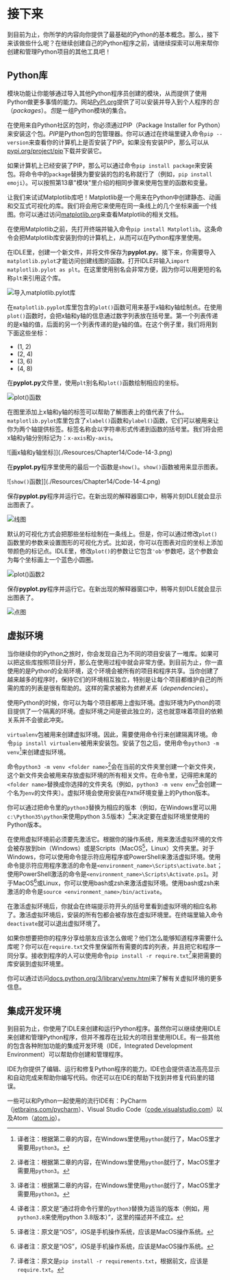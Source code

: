 # 接下来

到目前为止，你所学的内容向你提供了最基础的Python的基本概念。那么，接下来该做些什么呢？在继续创建自己的Python程序之前，请继续探索可以用来帮你创建和管理Python项目的其他工具吧！

## Python库

模块功能让你能够通过导入其他Python程序员创建的模块，从而提供了使用Python做更多事情的能力。网站[PyPI.org](https://pypi.org/)提供了可以安装并导入到个人程序的*包*（*packages*）。*包*是一组Python模块的集合。

在使用来自Python社区的包时，你必须通过PIP（Package Installer for Python）来安装这个包。*PIP*是Python包的包管理器。你可以通过在终端里键入命令`pip --version`来查看你的计算机上是否安装了PIP。如果没有安装PIP，那么可以从[pypi.org/project/pip](https://pypi.org/project/pip/)下载并安装它。

如果计算机上已经安装了PIP，那么可以通过命令`pip install package`来安装包。将命令中的`package`替换为要安装的包的名称就行了（例如，`pip install emoji`）。可以按照第13章"模块"里介绍的相同步骤来使用包里的函数和变量。

让我们来试试Matplotlib库吧！Matplotlib是一个用来在Python中创建静态、动画和交互式可视化的库。我们将会用它来使用在同一条线上的几个坐标来画一个线图。你可以通过访问[matplotlib.org](https://matplotlib.org/)来查看Matplotlib的相关文档。

在使用Matplotlib之前，先打开终端并输入命令`pip install Matplotlib`。这条命令会把Matplotlib库安装到你的计算机上，从而可以在Python程序里使用。

在IDLE里，创建一个新文件，并将文件保存为**pyplot.py**。接下来，你需要导入`matplotlib.pylot`才能访问创建线图的函数。打开IDLE并输入`import matplotlib.pylot as plt`。在这里使用别名会非常方便，因为你可以用更短的名称`plt`来引用这个库。

![导入`matplotlib.pylot`库](./Resources/Chapter14/Code-14-1.png)

在`matplotlib.pyplot`库里包含的`plot()`函数可用来基于x轴和y轴绘制点。在使用`plot()`函数时，会把x轴和y轴的信息通过数字列表放在括号里。第一个列表传递的是x轴的值，后面的另一个列表传递的是y轴的值。在这个例子里，我们将用到下面这些坐标：

* (1, 2)
* (2, 4)
* (3, 6)
* (4, 8)

在**pyplot.py**文件里，使用`plt`别名和`plot()`函数绘制相应的坐标。

![`plot()`函数](./Resources/Chapter14/Code-14-2.png)

在图里添加上x轴和y轴的标签可以帮助了解图表上的值代表了什么。`matplotlib.pylot`库里包含了`xlabel()`函数和`ylabel()`函数，它们可以被用来让你为两个轴提供标签。标签名称会以字符串形式传递到函数的括号里。我们将会把x轴和y轴分别标记为：`x-axis`和`y-axis`。

![画x轴和y轴坐标]](./Resources/Chapter14/Code-14-3.png)

在**pyplot.py**程序里使用的最后一个函数是`show()`。`show()`函数被用来显示图表。

![`show()`函数]](./Resources/Chapter14/Code-14-4.png)

保存**pyplot.py**程序并运行它。在新出现的解释器窗口中，稍等片刻IDLE就会显示出图表了。

![线图](./Resources/Chapter14/Image-14-1.png)

默认的可视化方式会把那些坐标绘制在一条线上。但是，你可以通过修改`plot()`函数里的参数来设置图形的可视化方式。比如说，你可以在图表对应的坐标上添加带颜色的标记点。IDLE里，修改`plot()`的参数让它包含`'ob'`参数吧，这个参数会为每个坐标画上一个蓝色小圆圈。

![`plot()`函数2](./Resources/Chapter14/Code-14-5.png)

保存**pyplot.py**程序并运行它。在新出现的解释器窗口中，稍等片刻IDLE就会显示出图表了。

![点图](./Resources/Chapter14/Image-14-2.png)

## 虚拟环境

当你继续你的Python之旅时，你会发现自己为不同的项目安装了一堆库。如果可以把这些库按照项目分开，那么在使用过程中就会非常方便。到目前为止，你一直使用的是Python的全局环境，这个环境会被所有的项目和程序共享。当你创建了越来越多的程序时，保持它们的环境相互独立，特别是让每个项目都维护自己的所需的库的列表是很有帮助的。这样的需求被称为*依赖关系*（*dependencies*）。

使用Python的时候，你可以为每个项目都用上虚拟环境。虚拟环境为Python的项目提供了一个隔离的环境。虚拟环境之间是彼此独立的，这也就意味着项目的依赖关系并不会彼此冲突。

`virtualenv`包被用来创建虚拟环境。因此，需要使用命令行来创建隔离环境。命令`pip install virtualenv`被用来安装包。安装了包之后，使用命令`python3 -m venv`[^1]来创建虚拟环境。

命令`python3 -m venv <folder name>`[^1]会在当前的文件夹里创建一个新文件夹，这个新文件夹会被用来存放虚拟环境的所有相关文件。在命令里，记得把末尾的`<folder name>`替换成你选择的文件夹名（例如，`python3 -m venv env`[^1]会创建一个名为`env`的文件夹）。虚拟环境会使用安装在`PATH`环境变量上的Python版本。

> [^1]: 译者注：根据第二章的内容，在Windows里使用`python`就行了，MacOS里才需要用`python3`。

你可以通过把命令里的`python3`替换为相应的版本（例如，在Windows里可以用`c:\Python35\python`来使用python 3.5版本）[^2]来决定要在虚拟环境里使用的Python版本。

> [^2]: 译者注：原文是“通过将命令行里的`python3`替换为适当的版本（例如，用`python3.8`来使用python 3.8版本）”，这里的描述并不成立。

在使用虚拟环境前必须要先激活它。根据你的操作系统，用来激活虚拟环境的文件会被存放到bin（Windows）或是Scripts（MacOS[^3]，Linux）文件夹里。对于Windows，你可以使用命令提示符应用程序或PowerShell来激活虚拟环境。使用命令提示符应用程序激活的命令是`<environment_name>\Scripts\activate.bat`；使用PowerShell激活的命令是`<environment_name>\Scripts\Activate.ps1`。对于MacOS[^3]或Linux，你可以使用bash或zsh来激活虚拟环境。使用bash或zsh来激活的命令是`source <environment_name>/bin/activate`。

> [^3]: 译者注：原文是“iOS”，iOS是手机操作系统，应该是MacOS操作系统。

在激活虚拟环境后，你就会在终端提示符开头的括号里看到虚拟环境的相应名称了。激活虚拟环境后，安装的所有包都会被存放在虚拟环境里。在终端里输入命令`deactivate`就可以退出虚拟环境了。

如果你想要把你的程序分享给朋友应该怎么做呢？他们怎么能够知道程序需要什么库呢？你可以在`require.txt`文件里保留所有需要的库的列表，并且把它和程序一同分享。接收到程序的人可以使用命令`pip install -r require.txt`[^4]来把需要的库安装到虚拟环境里。

> [^4]: 译者注：原文是`pip install -r requirements.txt`，根据前文，应该是`require.txt`。

你可以通过访问[docs.python.org/3/library/venv.html](https://docs.python.org/3/library/venv.html)来了解有关虚拟环境的更多信息。

## 集成开发环境

到目前为止，你使用了IDLE来创建和运行Python程序。虽然你可以继续使用IDLE来创建和管理Python程序，但并不推荐在比较大的项目里使用IDLE。有一些其他的包含各种附加功能的集成开发环境（IDE，Integrated Development Environment）可以帮助你创建和管理程序。

IDE为你提供了编辑、运行和修复Python程序的能力。IDE也会提供语法高亮显示和自动完成来帮助你编写代码。你还可以在IDE的帮助下找到并修复代码里的错误。

一些可以和Python一起使用的流行IDE有：PyCharm（[jetbrains.com/pycharm](https://www.jetbrains.com/pycharm/)）、Visual Studio Code（[code.visualstudio.com](https://code.visualstudio.com/)）以及Atom（[atom.io](https://atom.io/)）。
